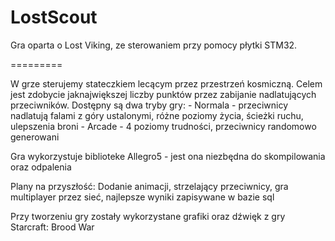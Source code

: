 LostScout
=========
Gra oparta o Lost Viking, ze sterowaniem przy pomocy płytki STM32.

=========

W grze sterujemy stateczkiem lecącym przez przestrzeń kosmiczną. Celem jest zdobycie jaknajwiększej liczby punktów przez zabijanie nadlatujących przeciwników.
Dostępny są dwa tryby gry:
	- Normala - przeciwnicy nadlatują falami z góry ustalonymi, różne poziomy życia, ścieżki ruchu, ulepszenia broni 
	- Arcade - 4 poziomy trudności, przeciwnicy randomowo generowani

Gra wykorzystuje biblioteke Allegro5 - jest ona niezbędna do skompilowania oraz odpalenia

Plany na przyszłość: Dodanie animacji, strzelający przeciwnicy, gra multiplayer przez sieć, najlepsze wyniki zapisywane w bazie sql

Przy tworzeniu gry zostały wykorzystane grafiki oraz dźwięk z gry Starcraft: Brood War 